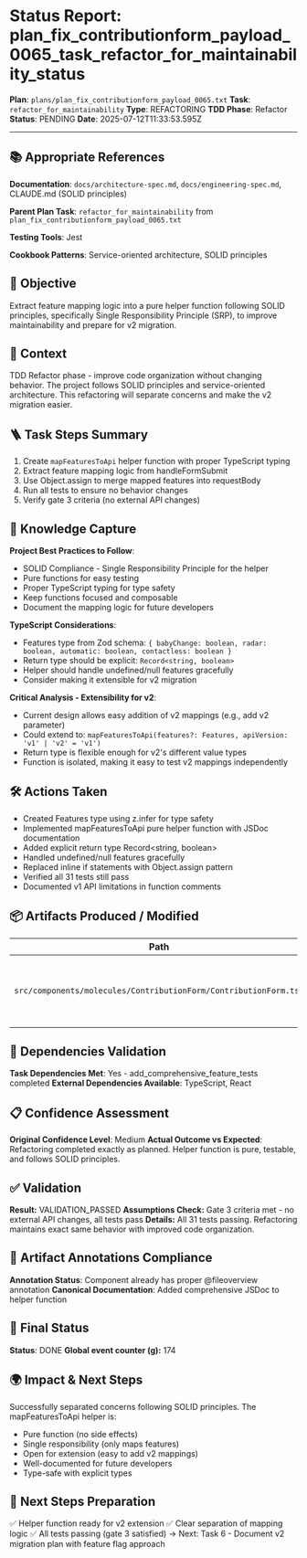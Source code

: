 <!-- Save as status/plan_<id>_task_<id>_status.md -->
# Status Report: plan_fix_contributionform_payload_0065_task_refactor_for_maintainability_status

**Plan**: `plans/plan_fix_contributionform_payload_0065.txt`
**Task**: `refactor_for_maintainability`
**Type**: REFACTORING
**TDD Phase**: Refactor
**Status**: PENDING
**Date**: 2025-07-12T11:33:53.595Z

---

## 📚 Appropriate References

**Documentation**: `docs/architecture-spec.md`, `docs/engineering-spec.md`, CLAUDE.md (SOLID principles)

**Parent Plan Task**: `refactor_for_maintainability` from `plan_fix_contributionform_payload_0065.txt`

**Testing Tools**: Jest

**Cookbook Patterns**: Service-oriented architecture, SOLID principles

## 🎯 Objective

Extract feature mapping logic into a pure helper function following SOLID principles, specifically Single Responsibility Principle (SRP), to improve maintainability and prepare for v2 migration.

## 📝 Context

TDD Refactor phase - improve code organization without changing behavior. The project follows SOLID principles and service-oriented architecture. This refactoring will separate concerns and make the v2 migration easier.

## 🪜 Task Steps Summary

1. Create `mapFeaturesToApi` helper function with proper TypeScript typing
2. Extract feature mapping logic from handleFormSubmit
3. Use Object.assign to merge mapped features into requestBody
4. Run all tests to ensure no behavior changes
5. Verify gate 3 criteria (no external API changes)

## 🧠 Knowledge Capture

**Project Best Practices to Follow**:
- SOLID Compliance - Single Responsibility Principle for the helper
- Pure functions for easy testing
- Proper TypeScript typing for type safety
- Keep functions focused and composable
- Document the mapping logic for future developers

**TypeScript Considerations**:
- Features type from Zod schema: `{ babyChange: boolean, radar: boolean, automatic: boolean, contactless: boolean }`
- Return type should be explicit: `Record<string, boolean>`
- Helper should handle undefined/null features gracefully
- Consider making it extensible for v2 migration

**Critical Analysis - Extensibility for v2**:
- Current design allows easy addition of v2 mappings (e.g., add v2 parameter)
- Could extend to: `mapFeaturesToApi(features?: Features, apiVersion: 'v1' | 'v2' = 'v1')`
- Return type is flexible enough for v2's different value types
- Function is isolated, making it easy to test v2 mappings independently

## 🛠 Actions Taken

- Created Features type using z.infer for type safety
- Implemented mapFeaturesToApi pure helper function with JSDoc documentation
- Added explicit return type Record<string, boolean>
- Handled undefined/null features gracefully
- Replaced inline if statements with Object.assign pattern
- Verified all 31 tests still pass
- Documented v1 API limitations in function comments

## 📦 Artifacts Produced / Modified
| Path | Type | Notes |
|------|------|-------|
| `src/components/molecules/ContributionForm/ContributionForm.tsx` | code | Added helper function, refactored mapping logic |

## 🔗 Dependencies Validation

**Task Dependencies Met**: Yes - add_comprehensive_feature_tests completed
**External Dependencies Available**: TypeScript, React

## 📋 Confidence Assessment

**Original Confidence Level**: Medium
**Actual Outcome vs Expected**: Refactoring completed exactly as planned. Helper function is pure, testable, and follows SOLID principles.

## ✅ Validation

**Result:** VALIDATION_PASSED
**Assumptions Check:** Gate 3 criteria met - no external API changes, all tests pass
**Details:** All 31 tests passing. Refactoring maintains exact same behavior with improved code organization.

## 🔗 Artifact Annotations Compliance

**Annotation Status**: Component already has proper @fileoverview annotation
**Canonical Documentation**: Added comprehensive JSDoc to helper function

## 🏁 Final Status

**Status**: DONE
**Global event counter (g):** 174

## 🌍 Impact & Next Steps

Successfully separated concerns following SOLID principles. The mapFeaturesToApi helper is:
- Pure function (no side effects)
- Single responsibility (only maps features)
- Open for extension (easy to add v2 mappings)
- Well-documented for future developers
- Type-safe with explicit types

## 🚀 Next Steps Preparation

✅ Helper function ready for v2 extension
✅ Clear separation of mapping logic
✅ All tests passing (gate 3 satisfied)
→ Next: Task 6 - Document v2 migration plan with feature flag approach